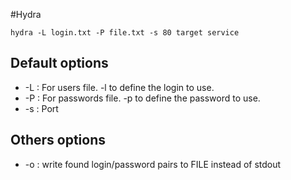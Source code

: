 #Hydra

`hydra -L login.txt -P file.txt -s 80 target service`

## Default options

* -L : For users file. -l to define the login to use.
* -P : For passwords file. -p to define the password to use.
* -s : Port

## Others options

* -o : write found login/password pairs to FILE instead of stdout

